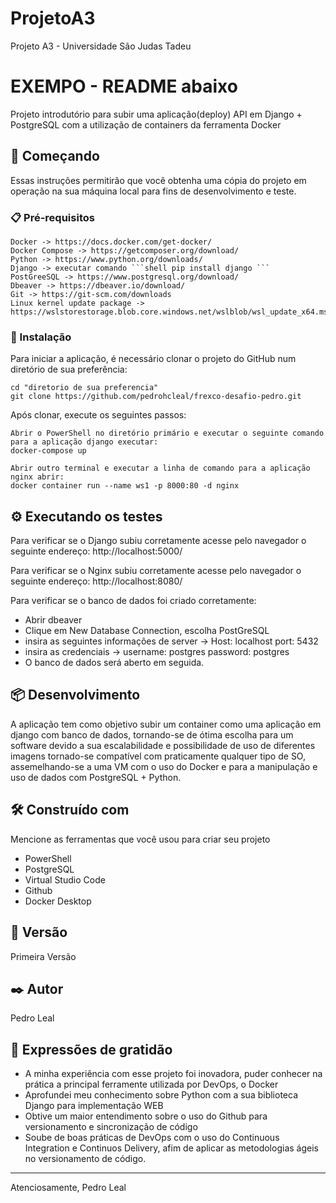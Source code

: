 # ProjetoA3
Projeto A3 - Universidade São Judas Tadeu


# EXEMPO - README abaixo

Projeto introdutório para subir uma aplicação(deploy) API em Django + PostgreSQL com a utilização de containers da ferramenta Docker

## 🚀 Começando

Essas instruções permitirão que você obtenha uma cópia do projeto em operação na sua máquina local para fins de desenvolvimento e teste.

### 📋 Pré-requisitos

```
Docker -> https://docs.docker.com/get-docker/
Docker Compose -> https://getcomposer.org/download/
Python -> https://www.python.org/downloads/
Django -> executar comando ```shell pip install django ```
PostGreeSQL -> https://www.postgresql.org/download/
Dbeaver -> https://dbeaver.io/download/
Git -> https://git-scm.com/downloads
Linux kernel update package -> https://wslstorestorage.blob.core.windows.net/wslblob/wsl_update_x64.msi
```

### 🔧 Instalação

Para iniciar a aplicação, é necessário clonar o projeto do GitHub num diretório de sua preferência:

```shell
cd "diretorio de sua preferencia"
git clone https://github.com/pedrohcleal/frexco-desafio-pedro.git
```

Após clonar, execute os seguintes passos:

```
Abrir o PowerShell no diretório primário e executar o seguinte comando para a aplicação django executar:
docker-compose up

Abrir outro terminal e executar a linha de comando para a aplicação nginx abrir:
docker container run --name ws1 -p 8000:80 -d nginx

```

## ⚙️ Executando os testes

Para verificar se o Django subiu corretamente acesse pelo navegador o seguinte endereço: http://localhost:5000/

Para verificar se o Nginx subiu corretamente acesse pelo navegador o seguinte endereço: http://localhost:8080/

Para verificar se o banco de dados foi criado corretamente:
* Abrir dbeaver
* Clique em New Database Connection, escolha PostGreSQL
* insira as seguintes informações de server -> Host: localhost port: 5432
* insira as credenciais -> username: postgres password: postgres
* O banco de dados será aberto em seguida.

## 📦 Desenvolvimento

A aplicação tem como objetivo subir um container como uma aplicação em django com banco de dados, tornando-se de ótima escolha para um software 
devido a sua escalabilidade e possibilidade de uso de diferentes imagens tornado-se compatível com praticamente qualquer tipo de SO, assemelhando-se a uma VM
com o uso do Docker e para a manipulação e uso de dados com PostgreSQL + Python.

## 🛠️ Construído com

Mencione as ferramentas que você usou para criar seu projeto

* PowerShell
* PostgreSQL
* Virtual Studio Code
* Github
* Docker Desktop

## 📌 Versão

Primeira Versão

## ✒️ Autor

Pedro Leal

## 🎁 Expressões de gratidão

* A minha experiência com esse projeto foi inovadora, puder conhecer na prática a principal ferramente utilizada por DevOps, o Docker
* Aprofundei meu conhecimento sobre Python com a sua biblioteca Django para implementação WEB
* Obtive um maior entendimento sobre o uso do Github para versionamento e sincronização de código
* Soube de boas práticas de DevOps com o uso do Continuous Integration e Continuos Delivery, afim de aplicar as metodologias ágeis no versionamento de código.

---
Atenciosamente, Pedro Leal
